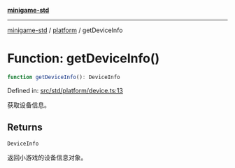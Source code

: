[**minigame-std**](../../../README.md)

***

[minigame-std](../../../README.md) / [platform](../README.md) / getDeviceInfo

# Function: getDeviceInfo()

```ts
function getDeviceInfo(): DeviceInfo
```

Defined in: [src/std/platform/device.ts:13](https://github.com/JiangJie/minigame-std/blob/fdb22241c47c2e98329a4c62befde728957e03ee/src/std/platform/device.ts#L13)

获取设备信息。

## Returns

`DeviceInfo`

返回小游戏的设备信息对象。
